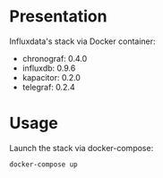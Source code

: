 # Presentation

Influxdata's stack via Docker container:

- chronograf: 0.4.0
- influxdb: 0.9.6
- kapacitor: 0.2.0
- telegraf: 0.2.4

# Usage

Launch the stack via docker-compose:

    docker-compose up